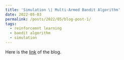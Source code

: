 ```yaml
---
title: 'Simulation \| Multi-Armed Bandit Algorithm'
date: 2022-05-03
permalink: /posts/2022/05/blog-post-1/
tags:
  - reinforcemnt learning
  - bandit algorithm
  - simulation
---
```

Here is the [link](https://blog.csdn.net/GigafortressX/article/details/124519336) of the blog.
